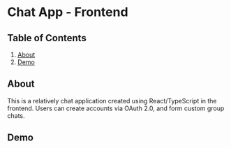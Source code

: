 # Chat App - Frontend

## Table of Contents

<ol>
  <li><a href="#about">About</a></li>
  <li><a href="#demo">Demo</a></li>
</ol>

## About

This is a relatively chat application created using React/TypeScript in the frontend. Users can create accounts via OAuth 2.0, and form custom group chats.

## Demo

<br>
